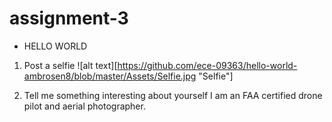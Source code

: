 # assignment-3

* HELLO WORLD


1. Post a selfie
![alt text][https://github.com/ece-09363/hello-world-ambrosen8/blob/master/Assets/Selfie.jpg "Selfie"]


2. Tell me something interesting about yourself
I am an FAA certified drone pilot and aerial photographer.


